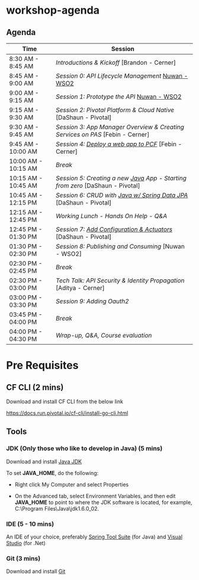 # workshop-agenda

## Agenda

Time | Session
---- | -------
8:30 AM - 8:45 AM   | _Introductions & Kickoff_ [Brandon - Cerner]
8:45 AM - 9:00 AM   | _Session 0: API Lifecycle Management_ [Nuwan - WSO2](https://docs.google.com/presentation/d/1R_HXtXGPwvIMQc-3kFJmmf_tsZMr1Li4LWVDVdkv4wQ/edit?usp=sharing)
9:00 AM - 9:15 AM   | _Session 1: Prototype the API_ [Nuwan - WSO2](https://docs.google.com/presentation/d/1R_HXtXGPwvIMQc-3kFJmmf_tsZMr1Li4LWVDVdkv4wQ/edit?usp=sharing)
9:15 AM - 9:30 AM   | _Session 2: Pivotal Platform & Cloud Native_ [DaShaun - Pivotal]
9:30 AM - 9:45 AM   | _Session 3: App Manager Overview  & Creating Services on PAS_ [Febin - Cerner]
9:45 AM - 10:00 AM   | _Session 4: [Deploy a web app to PCF](https://github.com/api-workshop/angular-m0#simple-frontend)_ [Febin - Cerner]
10:00 AM - 10:15 AM | _Break_
10:15 AM - 10:45 AM | _Session 5: Creating a new [Java](https://github.com/api-workshop/spring-employee-service-m1#session-1---hello-world) App - Starting from zero_ [DaShaun - Pivotal]
10:45 AM - 12:15 PM | _Session 6: CRUD with [Java w/ Spring Data JPA](https://github.com/api-workshop/spring-employee-service-m2#spring-employee-service-m2)_ [DaShaun - Pivotal]
12:15 AM - 12:45 PM | _Working Lunch - Hands On Help - Q&A_
12:45 PM - 01:30 PM | _Session 7: [Add Configuration & Actuators](https://github.com/api-workshop/spring-employee-service-m2#spring-employee-service-m3)_ [DaShaun - Pivotal]
01:30 PM - 02:30 PM | _Session 8: Publishing and Consuming_ [Nuwan - WSO2]
02:30 PM - 02:45 PM | _Break_
02:30 PM - 03:00 PM | _Tech Talk: API Security & Identity Propagation_ [Aditya - Cerner]
03:00 PM - 03:30 PM | _Session 9: Adding Oauth2_
03:45 PM - 04:00 PM | _Break_
04:00 PM - 04:30 PM | _Wrap-up, Q&A, Course evaluation_

# Pre Requisites

## CF CLI (2 mins)

Download and install CF CLI from the below link

https://docs.run.pivotal.io/cf-cli/install-go-cli.html

## Tools

### JDK (Only those who like to develop in Java) (5 mins)

Download and install [Java JDK](https://www.oracle.com/technetwork/java/javase/downloads/jdk8-downloads-2133151.html)

To set __JAVA_HOME__, do the following:

* Right click My Computer and select Properties

* On the Advanced tab, select Environment Variables, and then edit __JAVA_HOME__ to point to where the JDK software is located, for example, C:\Program Files\Java\jdk1.6.0_02.

### IDE (5 - 10 mins)

An IDE of your choice, preferably [Spring Tool Suite](https://spring.io/tools) (for Java) and [Visual Studio](https://visualstudio.microsoft.com/downloads/) (for .Net)

### Git (3 mins)

Download and install [Git](https://git-scm.com/downloads)

